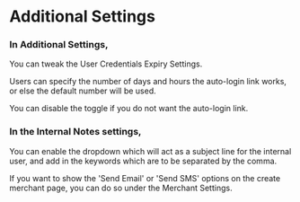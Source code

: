 # Additional Settings

### In Additional Settings,&#x20;

You can tweak the User Credentials Expiry Settings.

Users can specify the number of days and hours the auto-login link works, or else the default number will be used.

You can disable the toggle if you do not want the auto-login link.

### In the Internal Notes settings,&#x20;

You can enable the dropdown which will act as a subject line for the internal user, and add in the keywords which are to be separated by the comma.

If you want to show the 'Send Email' or 'Send SMS' options on the create merchant page, you can do so under the Merchant Settings.
